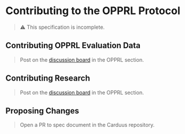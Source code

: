 # Contributing to the OPPRL Protocol

> :warning: This specification is incomplete.

## Contributing OPPRL Evaluation Data

> Post on the [discussion board](https://github.com/Spindle-Health/carduus/discussions) in the OPPRL section. 

## Contributing Research

> Post on the [discussion board](https://github.com/Spindle-Health/carduus/discussions) in the OPPRL section. 

## Proposing Changes

> Open a PR to spec document in the Carduus repository.
